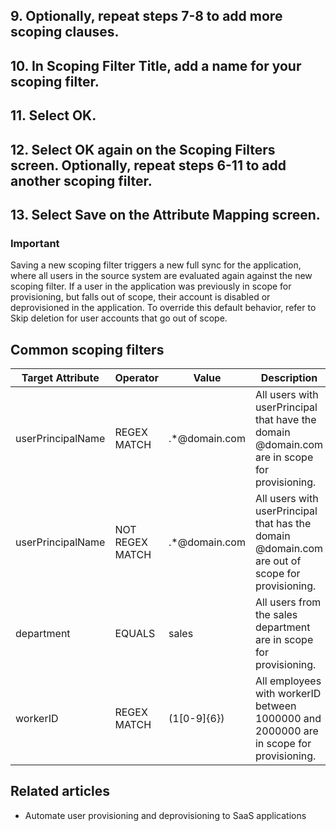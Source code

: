 ## 9. Optionally, repeat steps 7-8 to add more scoping clauses.

## 10. In Scoping Filter Title, add a name for your scoping filter.

## 11. Select OK.

## 12. Select OK again on the Scoping Filters screen. Optionally, repeat steps 6-11 to add another scoping filter.

## 13. Select Save on the Attribute Mapping screen.

### Important

Saving a new scoping filter triggers a new full sync for the application, where all users in the source system are evaluated again against the new scoping filter. If a user in the application was previously in scope for provisioning, but falls out of scope, their account is disabled or deprovisioned in the application. To override this default behavior, refer to Skip deletion for user accounts that go out of scope.

## Common scoping filters

| Target Attribute | Operator | Value | Description |
| --- | --- | --- | --- |
| userPrincipalName | REGEX MATCH | .*@domain.com | All users with userPrincipal that have the domain @domain.com are in scope for provisioning. |
| userPrincipalName | NOT REGEX MATCH | .*@domain.com | All users with userPrincipal that has the domain @domain.com are out of scope for provisioning. |
| department | EQUALS | sales | All users from the sales department are in scope for provisioning. |
| workerID | REGEX MATCH | (1[0-9]{6}) | All employees with workerID between 1000000 and 2000000 are in scope for provisioning. |

## Related articles

- Automate user provisioning and deprovisioning to SaaS applications